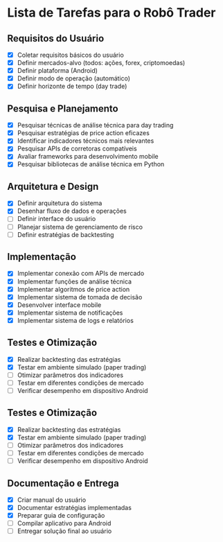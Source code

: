 # Lista de Tarefas para o Robô Trader

## Requisitos do Usuário
- [x] Coletar requisitos básicos do usuário
- [x] Definir mercados-alvo (todos: ações, forex, criptomoedas)
- [x] Definir plataforma (Android)
- [x] Definir modo de operação (automático)
- [x] Definir horizonte de tempo (day trade)

## Pesquisa e Planejamento
- [x] Pesquisar técnicas de análise técnica para day trading
- [x] Pesquisar estratégias de price action eficazes
- [x] Identificar indicadores técnicos mais relevantes
- [x] Pesquisar APIs de corretoras compatíveis
- [x] Avaliar frameworks para desenvolvimento mobile
- [x] Pesquisar bibliotecas de análise técnica em Python

## Arquitetura e Design
- [x] Definir arquitetura do sistema
- [x] Desenhar fluxo de dados e operações
- [ ] Definir interface do usuário
- [ ] Planejar sistema de gerenciamento de risco
- [ ] Definir estratégias de backtesting

## Implementação
- [x] Implementar conexão com APIs de mercado
- [x] Implementar funções de análise técnica
- [x] Implementar algoritmos de price action
- [x] Implementar sistema de tomada de decisão
- [x] Desenvolver interface mobile
- [x] Implementar sistema de notificações
- [x] Implementar sistema de logs e relatórios

## Testes e Otimização
- [x] Realizar backtesting das estratégias
- [x] Testar em ambiente simulado (paper trading)
- [ ] Otimizar parâmetros dos indicadores
- [ ] Testar em diferentes condições de mercado
- [ ] Verificar desempenho em dispositivo Android

## Testes e Otimização
- [x] Realizar backtesting das estratégias
- [x] Testar em ambiente simulado (paper trading)
- [ ] Otimizar parâmetros dos indicadores
- [ ] Testar em diferentes condições de mercado
- [ ] Verificar desempenho em dispositivo Android

## Documentação e Entrega
- [x] Criar manual do usuário
- [x] Documentar estratégias implementadas
- [x] Preparar guia de configuração
- [ ] Compilar aplicativo para Android
- [ ] Entregar solução final ao usuário
